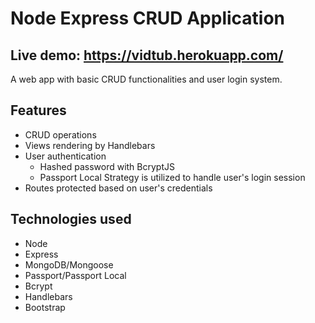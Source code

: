 # Node Express CRUD Application 

## Live demo: https://vidtub.herokuapp.com/

A web app with basic CRUD functionalities and user login system.

## Features
* CRUD operations
* Views rendering by Handlebars
* User authentication
  * Hashed password with BcryptJS
  * Passport Local Strategy is utilized to handle user's login session
* Routes protected based on user's credentials

## Technologies used
* Node
* Express
* MongoDB/Mongoose
* Passport/Passport Local
* Bcrypt
* Handlebars
* Bootstrap
